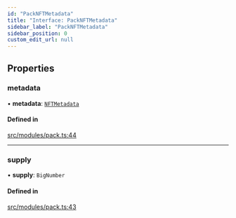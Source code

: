```yaml
---
id: "PackNFTMetadata"
title: "Interface: PackNFTMetadata"
sidebar_label: "PackNFTMetadata"
sidebar_position: 0
custom_edit_url: null
---
```


## Properties

### metadata

• **metadata**: [`NFTMetadata`](NFTMetadata)

#### Defined in

[src/modules/pack.ts:44](https://github.com/PrasoonPratham/nftlabs-sdk-ts/blob/3077f6d/src/modules/pack.ts#L44)

___

### supply

• **supply**: `BigNumber`

#### Defined in

[src/modules/pack.ts:43](https://github.com/PrasoonPratham/nftlabs-sdk-ts/blob/3077f6d/src/modules/pack.ts#L43)
